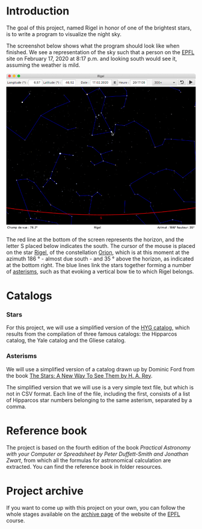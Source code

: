 # Introduction 

The goal of this project, named Rigel in honor of one of the brightest stars, is to write a program to visualize the night sky.

The screenshot below shows what the program should look like when finished.
We see a representation of the sky such that a person on the [EPFL](https://www.epfl.ch/en/) site on February 17, 2020 at 8:17 p.m. and looking south would see it, assuming the weather is mild.

![A piece of the sky visible from EPFL in the evening of February 17, 2020](resources/rigel.png)

The red line at the bottom of the screen represents the horizon, and the letter S placed below indicates the south. The cursor of the mouse is placed on the star [Rigel](https://en.wikipedia.org/wiki/Rigel), of the constellation [Orion](https://en.wikipedia.org/wiki/Rigel), which is at this moment at the azimuth 186 ° - almost due south - and 35 ° above the horizon, as indicated at the bottom right.
The blue lines link the stars together forming a number of [asterisms](https://en.wikipedia.org/wiki/Asterism_(astronomy)), such as that evoking a vertical bow tie to which Rigel belongs.

# Catalogs

### Stars

For this project, we will use a simplified version of the [HYG catalog](https://github.com/astronexus/HYG-Database), which results from the compilation of three famous catalogs: the Hipparcos catalog, the Yale catalog and the Gliese catalog.

### Asterisms

We will use a simplified version of a catalog drawn up by Dominic Ford from the book [The Stars: A New Way To See Them by H. A. Rey](https://github.com/dcf21/constellation-stick-figures).

The simplified version that we will use is a very simple text file, but which is not in CSV format. Each line of the file, including the first, consists of a list of Hipparcos star numbers belonging to the same asterism, separated by a comma.

# Reference book

The project is based on the fourth edition of the book _Practical Astronomy with your Computer or Spreadsheet by Peter Duffett-Smith and Jonathan Zwart_, from which all the formulas for astronomical calculation are extracted.
You can find the reference book in folder resources.

# Project archive

If you want to come up with this project on your own, you can follow the whole stages available on the [archive page](https://cs108.epfl.ch/archive/20/archive.html) of the website of the [EPFL](https://epfl.ch/en/) course.
